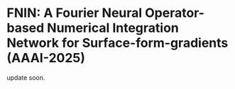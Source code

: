 # FNIN: A Fourier Neural Operator-based Numerical Integration Network for Surface-form-gradients (AAAI-2025)

update soon.
